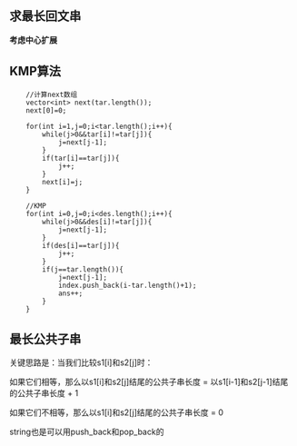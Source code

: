 ## 求最长回文串
**考虑中心扩展**

## KMP算法
```
    //计算next数组
    vector<int> next(tar.length());
    next[0]=0;

    for(int i=1,j=0;i<tar.length();i++){
        while(j>0&&tar[i]!=tar[j]){
            j=next[j-1];
        }
        if(tar[i]==tar[j]){
            j++;
        }
        next[i]=j;
    }

    //KMP
    for(int i=0,j=0;i<des.length();i++){
        while(j>0&&des[i]!=tar[j]){
            j=next[j-1];
        }
        if(des[i]==tar[j]){
            j++;
        }
        if(j==tar.length()){
            j=next[j-1];
            index.push_back(i-tar.length()+1);
            ans++;
        }
    }
```

## 最长公共子串
关键思路是：当我们比较s1[i]和s2[j]时：

如果它们相等，那么以s1[i]和s2[j]结尾的公共子串长度 = 以s1[i-1]和s2[j-1]结尾的公共子串长度 + 1

如果它们不相等，那么以s1[i]和s2[j]结尾的公共子串长度 = 0

string也是可以用push_back和pop_back的

